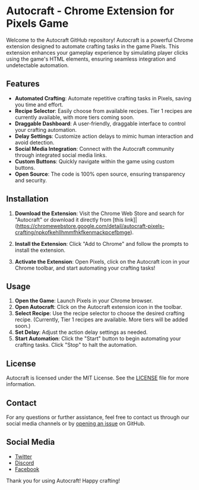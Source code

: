 # Autocraft - Chrome Extension for Pixels Game

Welcome to the Autocraft GitHub repository! Autocraft is a powerful Chrome extension designed to automate crafting tasks in the game Pixels. This extension enhances your gameplay experience by simulating player clicks using the game's HTML elements, ensuring seamless integration and undetectable automation.

## Features

- **Automated Crafting**: Automate repetitive crafting tasks in Pixels, saving you time and effort.
- **Recipe Selector**: Easily choose from available recipes. Tier 1 recipes are currently available, with more tiers coming soon.
- **Draggable Dashboard**: A user-friendly, draggable interface to control your crafting automation.
- **Delay Settings**: Customize action delays to mimic human interaction and avoid detection.
- **Social Media Integration**: Connect with the Autocraft community through integrated social media links.
- **Custom Buttons**: Quickly navigate within the game using custom buttons.
- **Open Source**: The code is 100% open source, ensuring transparency and security.

## Installation

1. **Download the Extension**: Visit the Chrome Web Store and search for "Autocraft" or download it directly from [this link]|(https://chromewebstore.google.com/detail/autocraft-pixels-crafting/npkofkehllhmmfhkfkenmackpcefbmge).

2. **Install the Extension**: Click "Add to Chrome" and follow the prompts to install the extension.

3. **Activate the Extension**: Open Pixels, click on the Autocraft icon in your Chrome toolbar, and start automating your crafting tasks!

## Usage

1. **Open the Game**: Launch Pixels in your Chrome browser.
2. **Open Autocraft**: Click on the Autocraft extension icon in the toolbar.
3. **Select Recipe**: Use the recipe selector to choose the desired crafting recipe. (Currently, Tier 1 recipes are available. More tiers will be added soon.)
4. **Set Delay**: Adjust the action delay settings as needed.
5. **Start Automation**: Click the "Start" button to begin automating your crafting tasks. Click "Stop" to halt the automation.


## License

Autocraft is licensed under the MIT License. See the [LICENSE](LICENSE) file for more information.

## Contact

For any questions or further assistance, feel free to contact us through our social media channels or by [opening an issue](https://discord.gg/hkf8PQaCKh) on GitHub.

## Social Media

- [Twitter](https://twitter.com/yourusername)
- [Discord](https://discord.com/invite/hkf8PQaCKh)
- [Facebook](https://facebook.com/yourusername)

Thank you for using Autocraft! Happy crafting!
